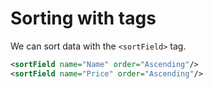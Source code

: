# Sorting with tags

We can sort data with the `<sortField>` tag. 

```xml
<sortField name="Name" order="Ascending"/>
<sortField name="Price" order="Ascending"/>
```
